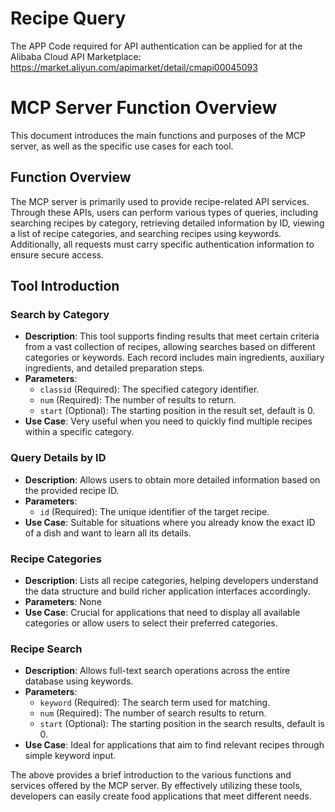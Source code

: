 # Recipe Query

The APP Code required for API authentication can be applied for at the Alibaba Cloud API Marketplace: https://market.aliyun.com/apimarket/detail/cmapi00045093

# MCP Server Function Overview

This document introduces the main functions and purposes of the MCP server, as well as the specific use cases for each tool.

## Function Overview

The MCP server is primarily used to provide recipe-related API services. Through these APIs, users can perform various types of queries, including searching recipes by category, retrieving detailed information by ID, viewing a list of recipe categories, and searching recipes using keywords. Additionally, all requests must carry specific authentication information to ensure secure access.

## Tool Introduction

### Search by Category
- **Description**: This tool supports finding results that meet certain criteria from a vast collection of recipes, allowing searches based on different categories or keywords. Each record includes main ingredients, auxiliary ingredients, and detailed preparation steps.
- **Parameters**:
  - `classid` (Required): The specified category identifier.
  - `num` (Required): The number of results to return.
  - `start` (Optional): The starting position in the result set, default is 0.
- **Use Case**: Very useful when you need to quickly find multiple recipes within a specific category.

### Query Details by ID
- **Description**: Allows users to obtain more detailed information based on the provided recipe ID.
- **Parameters**:
  - `id` (Required): The unique identifier of the target recipe.
- **Use Case**: Suitable for situations where you already know the exact ID of a dish and want to learn all its details.

### Recipe Categories
- **Description**: Lists all recipe categories, helping developers understand the data structure and build richer application interfaces accordingly.
- **Parameters**: None
- **Use Case**: Crucial for applications that need to display all available categories or allow users to select their preferred categories.

### Recipe Search
- **Description**: Allows full-text search operations across the entire database using keywords.
- **Parameters**:
  - `keyword` (Required): The search term used for matching.
  - `num` (Required): The number of search results to return.
  - `start` (Optional): The starting position in the search results, default is 0.
- **Use Case**: Ideal for applications that aim to find relevant recipes through simple keyword input.

The above provides a brief introduction to the various functions and services offered by the MCP server. By effectively utilizing these tools, developers can easily create food applications that meet different needs.